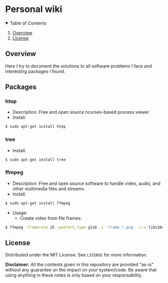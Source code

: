 # Personal wiki

<!-- TABLE OF CONTENTS -->
<details open="open">
  <summary>Table of Contents</summary>
  <ol>
    <li>
      <a href="#overview">Overview</a>
    </li>
    <li>
      <a href="#license">License</a>
    </li>
  </ol>
</details>

## Overview

Here I try to document the solutions to all software problems I face and interesting packages I found.

## Packages

### htop
- Description: Free and open source ncurses-based process viewer
- Install:
```sh
$ sudo apt-get install htop
```
### tree
- Install:
```sh
$ sudo apt-get install tree
```

### ffmpeg
- Description: Free and open source software to handle video, audio, and other multimedia files and streams.
- Install:
```sh
$ sudo apt-get install ffmpeg
```
- Usage:
  - Create video from file frames:
```sh
$ ffmpeg -framerate 25 -pattern_type glob -i 'frame_*.png' -c:v libx264 -crf 20 -pix_fmt yuv420p -vcodec mpeg4 video.mp4
```

## License

Distributed under the MIT License. See `LICENSE` for more information.

**Disclaimer:** All the contents given in this repository are provided "as-is" without any guarantee on the impact on your system/code. 
Be aware that using anything in these notes is only based on your responsability.
